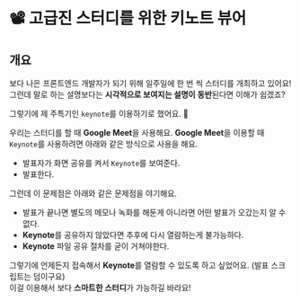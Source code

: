 # 📽 고급진 스터디를 위한 키노트 뷰어
## 개요
보다 나은 프론트엔드 개발자가 되기 위해 일주일에 한 번 씩 스터디를 개최하고 있어요!  
그런데 말로 하는 설명보다는 **시각적으로 보여지는 설명이 동반**된다면 이해가 쉽겠죠?

그렇기에 제 주특기인 ```keynote```를 이용하기로 했어요. 🎉

우리는 스터디를 할 때 **Google Meet**을 사용해요.
**Google Meet**을 이용할 때 ```Keynote```를 사용하려면 아래와 같은 방식으로 사용을 해요.
- 발표자가 화면 공유를 켜서 ```Keynote```를 보여준다.
- 발표한다.

그런데 이 문제점은 아래와 같은 문제점을 야기해요.
- 발표가 끝나면 별도의 메모나 녹화를 해둔게 아니라면 어떤 발표가 오갔는지 알 수 없다.
- **Keynote**를 공유하지 않았다면 추후에 다시 열람하는게 불가능하다.
- **Keynote** 파일 공유 절차를 굳이 거쳐야한다.

그렇기에 언제든지 접속해서 **Keynote**를 열람할 수 있도록 하고 싶었어요. (발표 스크립트는 덤이구요)  
이걸 이용해서 보다 **스마트한 스터디**가 가능하길 바라요!